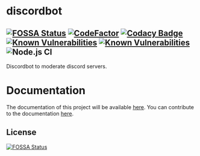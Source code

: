 # discordbot
[![FOSSA Status](https://app.fossa.com/api/projects/git%2Bgithub.com%2FAzorimor%2Fdiscordbot.svg?type=shield)](https://app.fossa.com/projects/git%2Bgithub.com%2FAzorimor%2Fdiscordbot?ref=badge_shield)
[![CodeFactor](https://www.codefactor.io/repository/github/azorimor/discordbot/badge)](https://www.codefactor.io/repository/github/azorimor/discordbot)
[![Codacy Badge](https://app.codacy.com/project/badge/Grade/4b9ef67d00ff4cd186f263b6d80abfa3)](https://www.codacy.com/manual/Azorimor/discordbot?utm_source=github.com&amp;utm_medium=referral&amp;utm_content=Azorimor/discordbot&amp;utm_campaign=Badge_Grade)
[![Known Vulnerabilities](https://snyk.io/test/github/Azorimor/discordbot/badge.svg?targetFile=angular-frontend/package.json)](https://snyk.io/test/github/Azorimor/discordbot?targetFile=angular-frontend/package.json)
[![Known Vulnerabilities](https://snyk.io/test/github/Azorimor/discordbot/badge.svg?targetFile=backend/package.json)](https://snyk.io/test/github/Azorimor/discordbot?targetFile=backend/package.json)
![Node.js CI](https://github.com/Azorimor/discordbot/workflows/Node.js%20CI/badge.svg?branch=master)
----------
Discordbot to moderate discord servers.
# Documentation
The documentation of this project will be available [here](https://azorimor.github.io/discordbot-docs/). You can contribute to the documentation [here](https://github.com/Azorimor/discordbot-docs).
## License
[![FOSSA Status](https://app.fossa.com/api/projects/git%2Bgithub.com%2FAzorimor%2Fdiscordbot.svg?type=large)](https://app.fossa.com/projects/git%2Bgithub.com%2FAzorimor%2Fdiscordbot?ref=badge_large)
